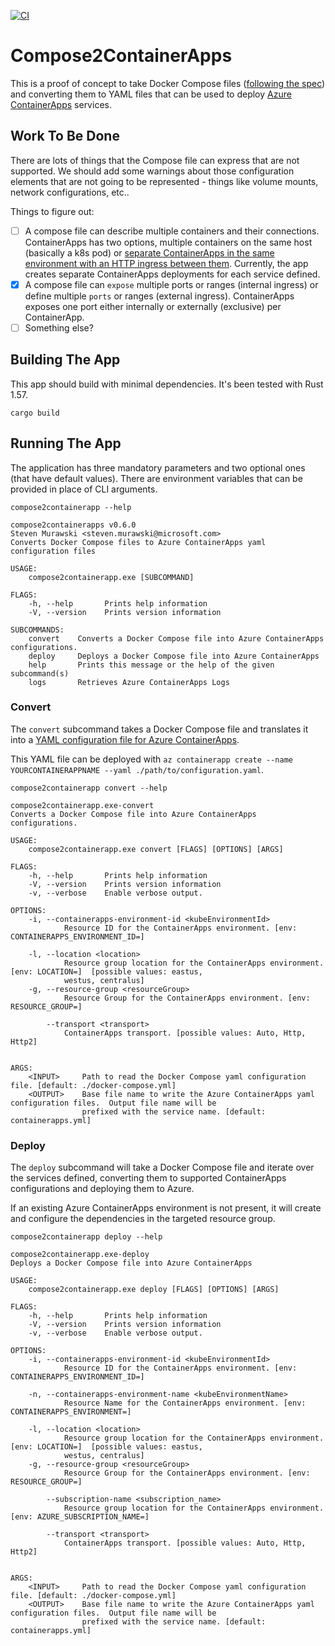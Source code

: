 [![CI](https://github.com/smurawski/compose2containerapps/actions/workflows/build.yml/badge.svg)](https://github.com/smurawski/compose2containerapps/actions/workflows/build.yml)

# Compose2ContainerApps

This is a proof of concept to take Docker Compose files ([following the spec](https://github.com/compose-spec/compose-spec/blob/master/spec.md)) and converting them to YAML files that can be used to deploy [Azure ContainerApps](https://docs.microsoft.com/azure/container-apps?WT.mc_id?containers-52416-stmuraws) services.

## Work To Be Done

There are lots of things that the Compose file can express that are not supported.  We should add some warnings about those configuration elements that are not going to be represented - things like volume mounts, network configurations, etc..

Things to figure out:

- [ ] A compose file can describe multiple containers and their connections.  ContainerApps has two options, multiple containers on the same host (basically a k8s pod) or [separate ContainerApps in the same environment with an HTTP ingress between them](https://docs.microsoft.com/azure/container-apps/connect-apps?tabs=bash&WT.mc_id?containers-52416-stmuraws). Currently, the app creates separate ContainerApps deployments for each service defined.
- [X] A compose file can `expose` multiple ports or ranges (internal ingress) or define multiple `ports` or ranges (external ingress).  ContainerApps exposes one port either internally or externally (exclusive) per ContainerApp.
- [ ] Something else?

## Building The App

This app should build with minimal dependencies.  It's been tested with Rust 1.57.

`cargo build`

## Running The App

The application has three mandatory parameters and two optional ones (that have default values).  There are environment variables that can be provided in place of CLI arguments.

`compose2containerapp --help`

```
compose2containerapps v0.6.0
Steven Murawski <steven.murawski@microsoft.com>
Converts Docker Compose files to Azure ContainerApps yaml configuration files

USAGE:
    compose2containerapp.exe [SUBCOMMAND]

FLAGS:
    -h, --help       Prints help information
    -V, --version    Prints version information

SUBCOMMANDS:
    convert    Converts a Docker Compose file into Azure ContainerApps configurations.
    deploy     Deploys a Docker Compose file into Azure ContainerApps
    help       Prints this message or the help of the given subcommand(s)
    logs       Retrieves Azure ContainerApps Logs
```

### Convert

The `convert` subcommand takes a Docker Compose file and translates it into a [YAML configuration file for Azure ContainerApps](https://aka.ms/containerapps/spec).


This YAML file can be deployed with `az containerapp create --name YOURCONTAINERAPPNAME --yaml ./path/to/configuration.yaml`.

`compose2containerapp convert --help`

```
compose2containerapp.exe-convert
Converts a Docker Compose file into Azure ContainerApps configurations.

USAGE:
    compose2containerapp.exe convert [FLAGS] [OPTIONS] [ARGS]

FLAGS:
    -h, --help       Prints help information
    -V, --version    Prints version information
    -v, --verbose    Enable verbose output.

OPTIONS:
    -i, --containerapps-environment-id <kubeEnvironmentId>
            Resource ID for the ContainerApps environment. [env: CONTAINERAPPS_ENVIRONMENT_ID=]

    -l, --location <location>
            Resource group location for the ContainerApps environment. [env: LOCATION=]  [possible values: eastus,
            westus, centralus]
    -g, --resource-group <resourceGroup>
            Resource Group for the ContainerApps environment. [env: RESOURCE_GROUP=]

        --transport <transport>
            ContainerApps transport. [possible values: Auto, Http, Http2]


ARGS:
    <INPUT>     Path to read the Docker Compose yaml configuration file. [default: ./docker-compose.yml]
    <OUTPUT>    Base file name to write the Azure ContainerApps yaml configuration files.  Output file name will be
                prefixed with the service name. [default: containerapps.yml]
```

### Deploy

The `deploy` subcommand will take a Docker Compose file and iterate over the services defined, converting them to supported ContainerApps configurations and deploying them to Azure.

If an existing Azure ContainerApps environment is not present, it will create and configure the dependencies in the targeted resource group.

`compose2containerapp deploy --help`

```
compose2containerapp.exe-deploy
Deploys a Docker Compose file into Azure ContainerApps

USAGE:
    compose2containerapp.exe deploy [FLAGS] [OPTIONS] [ARGS]

FLAGS:
    -h, --help       Prints help information
    -V, --version    Prints version information
    -v, --verbose    Enable verbose output.

OPTIONS:
    -i, --containerapps-environment-id <kubeEnvironmentId>
            Resource ID for the ContainerApps environment. [env: CONTAINERAPPS_ENVIRONMENT_ID=]

    -n, --containerapps-environment-name <kubeEnvironmentName>
            Resource Name for the ContainerApps environment. [env: CONTAINERAPPS_ENVIRONMENT=]

    -l, --location <location>
            Resource group location for the ContainerApps environment. [env: LOCATION=]  [possible values: eastus,
            westus, centralus]
    -g, --resource-group <resourceGroup>
            Resource Group for the ContainerApps environment. [env: RESOURCE_GROUP=]

        --subscription-name <subscription_name>
            Resource group location for the ContainerApps environment. [env: AZURE_SUBSCRIPTION_NAME=]

        --transport <transport>
            ContainerApps transport. [possible values: Auto, Http, Http2]


ARGS:
    <INPUT>     Path to read the Docker Compose yaml configuration file. [default: ./docker-compose.yml]
    <OUTPUT>    Base file name to write the Azure ContainerApps yaml configuration files.  Output file name will be
                prefixed with the service name. [default: containerapps.yml]
```
